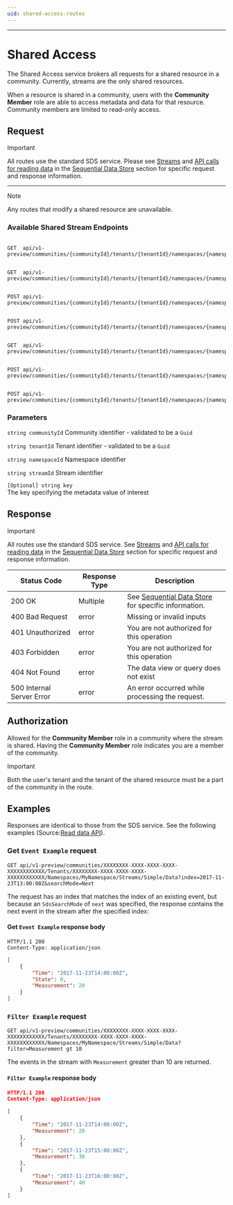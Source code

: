 ```yaml
---
uid: shared-access-routes
---
```


***

# Shared Access

The Shared Access service brokers all requests for a shared resource in a community. Currently, streams are the only shared resources.

When a resource is shared in a community, users with the **Community Member** role are able to access metadata and data for that resource. Community members are limited to read-only access.

## Request

> [!IMPORTANT]
>
> All routes use the standard SDS service. Please see [Streams](xref:sdsStreams) and [API calls for reading data](xref:sdsReadingDataApi) in the [Sequential Data Store](xref:sds) section for specific request and response information.

***

> [!NOTE]
>
> Any routes that modify a shared resource are unavailable.

### Available Shared Stream Endpoints

```text

GET  api/v1-preview/communities/{communityId}/tenants/{tenantId}/namespaces/{namespaceId}/streams/{streamId}

```

```text

GET  api/v1-preview/communities/{communityId}/tenants/{tenantId}/namespaces/{namespaceId}/streams/{streamId}/data/{*more} 

```

```text

POST api/v1-preview/communities/{communityId}/tenants/{tenantId}/namespaces/{namespaceId}/streams/{streamId}/data/Transform/{*more} 

```

```text

POST api/v1-preview/communities/{communityId}/tenants/{tenantId}/namespaces/{namespaceId}/streams/{streamId}/data/Join/{*more} 

```

```text

GET  api/v1-preview/communities/{communityId}/tenants/{tenantId}/namespaces/{namespaceId}/streams/{streamId}/metadata

```

```text

POST api/v1-preview/communities/{communityId}/tenants/{tenantId}/namespaces/{namespaceId}/streams/{streamId}/metadata/{key}

```

```text

POST api/v1-preview/communities/{communityId}/tenants/{tenantId}/namespaces/{namespaceId}/streams/{streamId}/tags

```

### Parameters

`string communityId`
Community identifier - validated to be a `Guid`

`string tenantId`
Tenant identifier - validated to be a `Guid`

`string namespaceId`
Namespace identifier

`string streamId`
Stream identifier

`[Optional] string key`  
The key specifying the metadata value of interest  

## Response

> [!IMPORTANT]
>
> All routes use the standard SDS service. See [Streams](xref:sdsStreams) and [API calls for reading data](xref:sdsReadingDataApi) in the [Sequential Data Store](xref:sds) section for specific request and response information.

| Status Code               | Response Type | Description                                                     |
|---------------------------|---------------|-----------------------------------------------------------------|
| 200 OK                    | Multiple      | See [Sequential Data Store](xref:sds) for specific information. |
| 400 Bad Request           | error         | Missing or invalid inputs                                       |
| 401 Unauthorized          | error         | You are not authorized for this operation                       |
| 403 Forbidden             | error         | You are not authorized for this operation                       |
| 404 Not Found             | error         | The data view or query does not exist                           |
| 500 Internal Server Error | error         | An error occurred while processing the request.                 |

## Authorization

Allowed for the **Community Member** role in a community where the stream is shared. Having the **Community Member** role indicates you are a member of the community.

> [!IMPORTANT]
>
> Both the user's tenant and the tenant of the shared resource must be a part of the community in the route.

## Examples

Responses are identical to those from the SDS service. See the following examples (Source:[Read data API](xref:sdsReadingDataApi)).

### Get `Event Example` request

```text
GET api/v1-preview/communities/XXXXXXXX-XXXX-XXXX-XXXX-XXXXXXXXXXXX/Tenants/XXXXXXXX-XXXX-XXXX-XXXX-XXXXXXXXXXXX/Namespaces/MyNamespace/Streams/Simple/Data?index=2017-11-23T13:00:00Z&searchMode=Next
```

The request has an index that matches the index of an existing event, but because an `SdsSearchMode` of ``next`` was specified, the response contains the next event in the stream after the specified index:

#### Get `Event Example` response body

```text
HTTP/1.1 200
Content-Type: application/json
```

```json
[
    {
        "Time": "2017-11-23T14:00:00Z",
        "State": 0,
        "Measurement": 20
    }
]
```

### `Filter Example` request

```text
GET api/v1-preview/communities/XXXXXXXX-XXXX-XXXX-XXXX-XXXXXXXXXXXX/Tenants/XXXXXXXX-XXXX-XXXX-XXXX-XXXXXXXXXXXX/Namespaces/MyNamespace/Streams/Simple/Data?filter=Measurement gt 10
 ```

The events in the stream with `Measurement` greater than 10 are returned.

#### `Filter Example` response body

```json
HTTP/1.1 200
Content-Type: application/json

[
    {
        "Time": "2017-11-23T14:00:00Z",
        "Measurement": 20
    },
    {
        "Time": "2017-11-23T15:00:00Z",
        "Measurement": 30
    },
    {
        "Time": "2017-11-23T16:00:00Z",
        "Measurement": 40
    }
]
```
